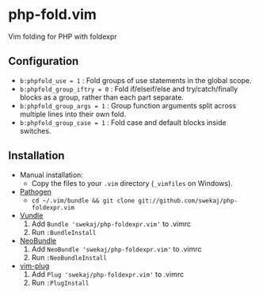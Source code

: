 php-fold.vim
============

Vim folding for PHP with foldexpr

Configuration
-------------

- `b:phpfold_use = 1` : Fold groups of use statements in the global scope.
- `b:phpfold_group_iftry = 0` : Fold if/elseif/else and try/catch/finally blocks as a group, rather than each part separate.
- `b:phpfold_group_args = 1` : Group function arguments split across multiple lines into their own fold.
- `b:phpfold_group_case = 1` : Fold case and default blocks inside switches.

Installation
------------

- Manual installation:
  - Copy the files to your `.vim` directory (`_vimfiles` on Windows).
- [Pathogen](https://github.com/tpope/vim-pathogen)
  - `cd ~/.vim/bundle && git clone git://github.com/swekaj/php-foldexpr.vim`
- [Vundle](https://github.com/gmarik/vundle)
  1. Add `Bundle 'swekaj/php-foldexpr.vim'` to .vimrc
  2. Run `:BundleInstall`
- [NeoBundle](https://github.com/Shougo/neobundle.vim)
  1. Add `NeoBundle 'swekaj/php-foldexpr.vim'` to .vimrc
  2. Run `:NeoBundleInstall`
- [vim-plug](https://github.com/junegunn/vim-plug)
  1. Add `Plug 'swekaj/php-foldexpr.vim'` to .vimrc
  2. Run `:PlugInstall`

